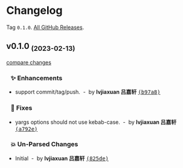 # Changelog

Tag `0.1.0`. [All GitHub Releases](https://github.com/lvjiaxuan/release/releases).

## v0.1.0 <sub>(2023-02-13)</sub>
[compare changes](https://github.com/lvjiaxuan/release/compare/...main)

### &nbsp;&nbsp;&nbsp;✨ Enhancements

- support commit/tag/push. &nbsp;-&nbsp; by **lvjiaxuan 吕嘉轩** [<samp>(b97a8)</samp>](https://github.com/lvjiaxuan/release/commit/b97a8df)

### &nbsp;&nbsp;&nbsp;🐛 Fixes

- yargs options should not use kebab-case. &nbsp;-&nbsp; by **lvjiaxuan 吕嘉轩** [<samp>(a792e)</samp>](https://github.com/lvjiaxuan/release/commit/a792eed)

### &nbsp;&nbsp;&nbsp;💥 Un-Parsed Changes

- Initial &nbsp;-&nbsp; by **lvjiaxuan 吕嘉轩** [<samp>(825de)</samp>](https://github.com/lvjiaxuan/release/commit/825dea1)